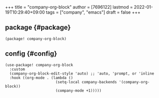 +++
title = "company-org-block"
author = [7696122]
lastmod = 2022-01-19T10:29:40+09:00
tags = ["company", "emacs"]
draft = false
+++

## package {#package}

```elisp
(package! company-org-block)
```


## config {#config}

```elisp
(use-package! company-org-block
  :custom
  (company-org-block-edit-style 'auto) ;; 'auto, 'prompt, or 'inline
  :hook ((org-mode . (lambda ()
                       (setq-local company-backends '(company-org-block))
                       (company-mode +1)))))
```
